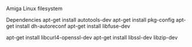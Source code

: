 Amiga Linux filesystem

Dependencies
apt-get install autotools-dev
apt-get install pkg-config
apt-get install dh-autoreconf
apt-get install libfuse-dev

apt-get install libcurl4-openssl-dev
apt-get install libssl-dev libzip-dev

